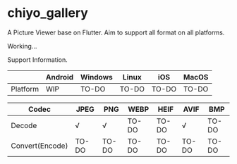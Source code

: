 # chiyo_gallery

A Picture Viewer base on Flutter. 
Aim to support all format on all platforms.

Working...

Support Information.

|          | Android | Windows | Linux | iOS   | MacOS |
| -------- | ------- | ------- | ----- | ----- | ----- |
| Platform | WIP     | TO-DO   | TO-DO | TO-DO | TO-DO |



| Codec           | JPEG  | PNG   | WEBP  | HEIF  | AVIF  | BMP   |
| --------------- | ----- | ----- | ----- | ----- | ----- | ----- |
| Decode          | √     | √     | TO-DO | TO-DO | √     | TO-DO |
| Convert(Encode) | TO-DO | TO-DO | TO-DO | TO-DO | TO-DO | TO-DO |


